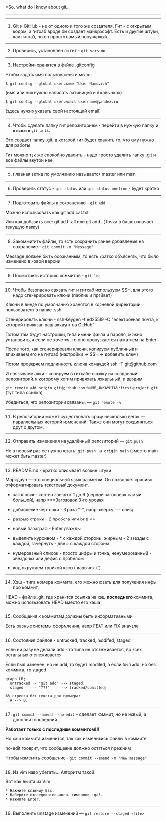 *So. what do i know about git...

---
---

1. Git и GitHub - не от одного и того же создателя. Гит - с открытым кодом, а гитхаб вроде бы создает майкрософт. Есть и другие штуки, как гитхаб, но он просто самый популярный.

---

2. Проверить, установлен ли гит - ```git version```

---

3. Настройки хранятся в файле .gitconfig

Чтобы задать имя пользователя и мыло: 

```$ git config --global user.name "User Namovich"```

(имя или ник нужно написать латиницей и в кавычках)

```$ git config --global user.email username@yandex.ru```

(здесь нужно указать свой настоящий email) 

---

4. Чтобы сделать папку гит репозиторием - перейти в нужную папку и вызвать ```git init```.

Это создаст папку .git, в которой гит будет хранить то, что ему нужно для работы

Гит можно так же спокойно удалить - надо просто удалить папку .git и все файлы внутри нее

---

5. Главная ветка по умолчанию называется master или main

---

6. Проверить статус - ```git status``` или ```git status oneline``` - будет кратко

---

7. Подготовить файлы к сохранению - ```git add```

Можно использовать как git add cat.txt

Или как добавить все: git add -all или git add .  (Точка в баше означает текущую папку)

---

8. Закоммитить файлы, то есть сохранить ранее добавленые на сохранение - ```git commit -m "Message"```

Message должен быть осознанным, то есть кратко объяснять, что было изменено в новой версии

---

9. Посмотреть историю коммитов - ```git log```


---

10. Чтобы безопасно связать гит и гитхаб используем SSH, для этого надо сгенерировать ключи (паблик и прайвет)

Ключи в винде по умолчанию хранятся в корневой директории пользователя в папке .ssh

Сгенерировать ключи - ssh-keygen -t ed25519 -C "электронная почта, к которой привязан ваш аккаунт на GitHub" 

Потом там будут настройки, типа имени файла и пароля, можно установить, а если не хочется, то оно пропускается нажатием на Enter

После того, как сгенерировали ключи, копируем публичный и впихиваем его на гитхаб (настройки -> SSH -> добавить ключ)

Потом проверяем подлинность ключа командой ssh -T git@github.com 

И связываем акки - копируем в гитхабе ссылку на созданный репозиторий, к которому хотим привяхать локальный, и вводим

```git remote add origin git@github.com:%ИМЯ_АККАУНТА%/first-project.git``` (тут типа ссылка)

Убедиться, что репозитории связаны, — ```git remote -v```

---

11. В репозитории может существовать сразу несколько веток — параллельных историй изменений. Также они могут соединяться друг с другом.

---

12. Отправить изменения на удалённый репозиторий — ```git push```

Но в первый раз ее нужно юзать: ```git push -u origin main``` (вместо main может бьть master)

---

13. README.md - кратко описывает всякие штуки

Маркда́ун — это специальный язык разметки. Он позволяет красиво отформатировать текстовый документ.

- заголовки - кол-во звезд от 1 до 6 (первый заголовок самый большой), напр ***Заголовок 3-го уровня

- добавление черточки - 3 раза "-", напр: сверху --- снизу

- разрыв строки - 2 пробела или br в <>

- новый параграф - Enter дважды 

- выделить курсивом - * с каждой стороны, жирным - 2 звезды с каждой, зачернуть - две ~ с каждой стороны

- нумерованый список - просто цифры и точка, ненумерованный - звездочка или дефис с пробелом

- код окружаем тройкой косых кавычек (`)

---

14. Хэш - типа номера коммита, его можно юзать для получения инфы про коммит.

HEAD - файл в .git, где хранится ссылка на хэш **последнего** коммита, можно использовать HEAD вместо его хэша

---

15. Сообщения к коммитам должны быть информативными 

Есть разные системы оформления, напр FEAT или FIX вначале

---

16. Состояния файлов - untracked, tracked, modifed, staged

Если ни разу не делали add - то типа не отслеживается, во всех остальных отслеживается

Если был изменен, но не add, то будет modifed, а если был add, но без коммита, то staged

```mermaid
graph LR;
  untracked -- "git add" --> staged;
  staged    -- "???"     --> tracked/comitted;

%% стрелка без текста для примера: 
  A --> B;
``` 

---

17. ```git commit --amend --no-edit``` - сделает коммит, но не новый, а дополнит последний

**Работает только с последним коммитом!!!**

Но хэш коммита изменится, так как изменились файлы в коммите

no-edit гооврит, что сообщение должно остаться прежним 

Чтобы изменить сообщение - ```git commit --amend -m "New message"```

---

18. Из vim надо убегать... Алгоритм такой:

Вот как выйти из Vim:

    * Нажмите клавишу Esc.
    * Наберите последовательность символов :qa!.
    * Нажмите Enter.

---

19. Выполнить unstage изменений — ```git restore --staged <file>```

